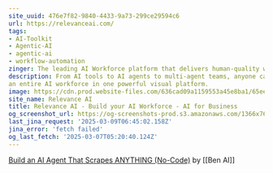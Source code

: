 ```yaml
---
site_uuid: 476e7f82-9840-4433-9a73-299ce29594c6
url: https://relevanceai.com/
tags:
- AI-Toolkit
- Agentic-AI
- agentic-ai
- workflow-automation
zinger: The leading AI Workforce platform that delivers human-quality work
description: From AI tools to AI agents to multi-agent teams, anyone can build and manage
an entire AI workforce in one powerful visual platform.
image: https://cdn.prod.website-files.com/636cad09a1159553a45e8ba1/65ee971034ef69823b9d993c_OG%20image%20from.png
site_name: Relevance AI
title: Relevance AI - Build your AI Workforce - AI for Business
og_screenshot_url: https://og-screenshots-prod.s3.amazonaws.com/1366x768/80/false/ff20f00519bcd4bd711892e9aa52da7bee1e3ae560006fc34cf505405050da09.jpeg
last_jina_request: '2025-03-09T06:45:02.158Z'
jina_error: 'fetch failed'
og_last_fetch: '2025-03-07T05:20:40.124Z'
---
```

[Build an AI Agent That Scrapes ANYTHING (No-Code)](https://youtu.be/yJ7R3jxSF_g?si=cmlaVHvYDm_Aiyqs) by [[Ben AI]]


